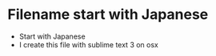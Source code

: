 Filename start with Japanese
============================

- Start with Japanese
- I create this file with sublime text 3 on osx
